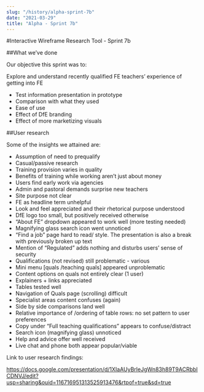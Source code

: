 ```yaml
---
slug: "/history/alpha-sprint-7b"
date: "2021-03-29"
title: "Alpha - Sprint 7b"
---
```


#Interactive Wireframe Research Tool - Sprint 7b

##What we’ve done

Our objective this sprint was to:

Explore and understand recently qualified FE teachers’ experience of getting into FE

- Test information presentation in prototype
- Comparison with what they used
- Ease of use
- Effect of DfE branding
- Effect of more marketizing visuals

##User research

Some of the insights we attained are:

-  Assumption of need to prequalify
-  Casual/passive research
-  Training provision varies in quality
-  Benefits of training while working aren’t just about money
-  Users find early work via agencies
-  Admin and pastoral demands surprise new teachers
-  Site purpose not clear
-  FE as headline term unhelpful
-  Look and feel appreciated and their rhetorical purpose understood
-  DfE logo too small, but positively received otherwise
-  “About FE” dropdown appeared to work well (more testing needed)
-  Magnifying glass search icon went unnoticed
-  “Find a job” page hard to read/ style. The presentation is also a break with previously broken up text
-  Mention of “Regulated” adds nothing and disturbs users’ sense of security
-  Qualifications (not revised) still problematic - various
-  Mini menu [quals /teaching quals] appeared unproblematic
-  Content options on quals not entirely clear (1 user)
-  Explainers + links appreciated
-  Tables tested well
-  Navigation of Quals page (scrolling) difficult
-  Specialist areas content confuses (again)
-  Side by side comparisons land well
-  Relative importance of /ordering of table rows: no set pattern to user preferences
-  Copy under “Full teaching qualifications” appears to confuse/distract
-  Search icon (magnifying glass) unnoticed
-  Help and advice offer well received
-  Live chat and phone both appear popular/viable

Link to user research findings:

https://docs.google.com/presentation/d/1XIaAUyBrIeJgWn83h89T9ACRbbICDNVJ/edit?usp=sharing&ouid=116716951313525913476&rtpof=true&sd=true
